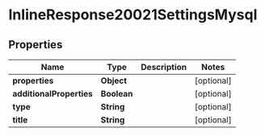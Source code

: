 # InlineResponse20021SettingsMysql

## Properties
Name | Type | Description | Notes
------------ | ------------- | ------------- | -------------
**properties** | **Object** |  |  [optional]
**additionalProperties** | **Boolean** |  |  [optional]
**type** | **String** |  |  [optional]
**title** | **String** |  |  [optional]
